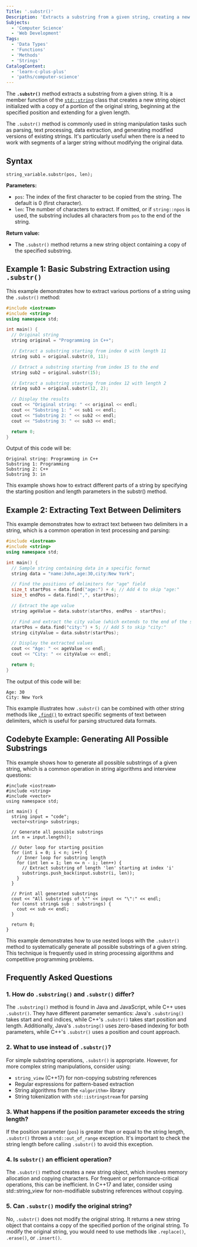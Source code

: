 ```yaml
---
Title: '.substr()'
Description: 'Extracts a substring from a given string, creating a new string object.'
Subjects:
  - 'Computer Science'
  - 'Web Development'
Tags:
  - 'Data Types'
  - 'Functions'
  - 'Methods'
  - 'Strings'
CatalogContent:
  - 'learn-c-plus-plus'
  - 'paths/computer-science'
---
```


The **`.substr()`** method extracts a substring from a given string. It is a member function of the [`std::string`](https://www.codecademy.com/resources/docs/cpp/strings) class that creates a new string object initialized with a copy of a portion of the original string, beginning at the specified position and extending for a given length.

The `.substr()` method is commonly used in string manipulation tasks such as parsing, text processing, data extraction, and generating modified versions of existing strings. It's particularly useful when there is a need to work with segments of a larger string without modifying the original data.

## Syntax

```pseudo
string_variable.substr(pos, len);
```

**Parameters:**

- `pos`: The index of the first character to be copied from the string. The default is 0 (first character).
- `len`: The number of characters to extract. If omitted, or if `string::npos` is used, the substring includes all characters from `pos` to the end of the string.

**Return value:**

- The `.substr()` method returns a new string object containing a copy of the specified substring.

## Example 1: Basic Substring Extraction using `.substr()`

This example demonstrates how to extract various portions of a string using the `.substr()` method:

```cpp
#include <iostream>
#include <string>
using namespace std;

int main() {
  // Original string
  string original = "Programming in C++";

  // Extract a substring starting from index 0 with length 11
  string sub1 = original.substr(0, 11);

  // Extract a substring starting from index 15 to the end
  string sub2 = original.substr(15);

  // Extract a substring starting from index 12 with length 2
  string sub3 = original.substr(12, 2);

  // Display the results
  cout << "Original string: " << original << endl;
  cout << "Substring 1: " << sub1 << endl;
  cout << "Substring 2: " << sub2 << endl;
  cout << "Substring 3: " << sub3 << endl;

  return 0;
}
```

Output of this code will be:

```shell
Original string: Programming in C++
Substring 1: Programming
Substring 2: C++
Substring 3: in
```

This example shows how to extract different parts of a string by specifying the starting position and length parameters in the substr() method.

## Example 2: Extracting Text Between Delimiters

This example demonstrates how to extract text between two delimiters in a string, which is a common operation in text processing and parsing:

```cpp
#include <iostream>
#include <string>
using namespace std;

int main() {
  // Sample string containing data in a specific format
  string data = "name:John,age:30,city:New York";

  // Find the positions of delimiters for "age" field
  size_t startPos = data.find("age:") + 4; // Add 4 to skip "age:"
  size_t endPos = data.find(",", startPos);

  // Extract the age value
  string ageValue = data.substr(startPos, endPos - startPos);

  // Find and extract the city value (which extends to the end of the string)
  startPos = data.find("city:") + 5; // Add 5 to skip "city:"
  string cityValue = data.substr(startPos);

  // Display the extracted values
  cout << "Age: " << ageValue << endl;
  cout << "City: " << cityValue << endl;

  return 0;
}
```

The output of this code will be:

```shell
Age: 30
City: New York
```

This example illustrates how `.substr()` can be combined with other string methods like [`.find()`](https://www.codecademy.com/resources/docs/cpp/strings/find) to extract specific segments of text between delimiters, which is useful for parsing structured data formats.

## Codebyte Example: Generating All Possible Substrings

This example shows how to generate all possible substrings of a given string, which is a common operation in string algorithms and interview questions:

```codebyte/cpp
#include <iostream>
#include <string>
#include <vector>
using namespace std;

int main() {
  string input = "code";
  vector<string> substrings;

  // Generate all possible substrings
  int n = input.length();

  // Outer loop for starting position
  for (int i = 0; i < n; i++) {
    // Inner loop for substring length
    for (int len = 1; len <= n - i; len++) {
      // Extract substring of length 'len' starting at index 'i'
      substrings.push_back(input.substr(i, len));
    }
  }

  // Print all generated substrings
  cout << "All substrings of \"" << input << "\":" << endl;
  for (const string& sub : substrings) {
    cout << sub << endl;
  }

  return 0;
}
```

This example demonstrates how to use nested loops with the `.substr()` method to systematically generate all possible substrings of a given string. This technique is frequently used in string processing algorithms and competitive programming problems.

## Frequently Asked Questions

### 1. How do `.substring()` and `.substr()` differ?

The `.substring()` method is found in Java and JavaScript, while C++ uses `.substr()`. They have different parameter semantics: Java's `.substring()` takes start and end indices, while C++'s `.substr()` takes start position and length. Additionally, Java's `.substring()` uses zero-based indexing for both parameters, while C++'s `.substr()` uses a position and count approach.

### 2. What to use instead of `.substr()`?

For simple substring operations, `.substr()` is appropriate. However, for more complex string manipulations, consider using:

- `string_view` (C++17) for non-copying substring references
- Regular expressions for pattern-based extraction
- String algorithms from the `<algorithm>` library
- String tokenization with `std::istringstream` for parsing

### 3. What happens if the position parameter exceeds the string length?

If the position parameter (`pos`) is greater than or equal to the string length, `.substr()` throws a `std::out_of_range` exception. It's important to check the string length before calling `.substr()` to avoid this exception.

### 4. Is `substr()` an efficient operation?

The `.substr()` method creates a new string object, which involves memory allocation and copying characters. For frequent or performance-critical operations, this can be inefficient. In C++17 and later, consider using std::string_view for non-modifiable substring references without copying.

### 5. Can `.substr()` modify the original string?

No, `.substr()` does not modify the original string. It returns a new string object that contains a copy of the specified portion of the original string. To modify the original string, you would need to use methods like `.replace()`, `.erase()`, or `.insert()`.
